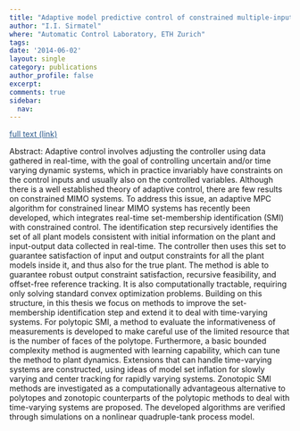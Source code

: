 ```yaml
---
title: "Adaptive model predictive control of constrained multiple-input multiple-output systems and its application to the quad tank system"
author: "I.I. Sirmatel"
where: "Automatic Control Laboratory, ETH Zurich"
tags: 
date: '2014-06-02'
layout: single
category: publications
author_profile: false
excerpt:
comments: true
sidebar:
  nav: 
---
```

<a href="https://www.research-collection.ethz.ch/bitstream/handle/20.500.11850/154632/eth-8831-01.pdf" style="color: #2d5a8c; text-decoration:underline">full text (link)</a>

Abstract: Adaptive control involves adjusting the controller using data gathered in real-time, with the goal of controlling uncertain and/or time varying dynamic systems, which in practice invariably have constraints on the control inputs and usually also on the controlled variables. Although there is a well established theory of adaptive control, there are few results on constrained MIMO systems. To address this issue, an adaptive MPC algorithm for constrained linear MIMO systems has recently been developed, which integrates real-time set-membership identification (SMI) with constrained control. The identification step recursively identifies the set of all plant models consistent with initial information on the plant and input-output data collected in real-time. The controller then uses this set to guarantee satisfaction of input and output constraints for all the plant models inside it, and thus also for the true plant. The method is able to guarantee robust output constraint satisfaction, recursive feasibility, and offset-free reference tracking. It is also computationally tractable, requiring only solving standard convex optimization problems. Building on this structure, in this thesis we focus on methods to improve the set-membership identification step and extend it to deal with time-varying systems. For polytopic SMI, a method to evaluate the informativeness of measurements is developed to make careful use of the limited resource that is the number of faces of the polytope. Furthermore, a basic bounded complexity method is augmented with learning capability, which can tune the method to plant dynamics. Extensions that can handle time-varying systems are constructed, using ideas of model set inflation for slowly varying and center tracking for rapidly varying systems. Zonotopic SMI methods are investigated as a computationally advantageous alternative to polytopes and zonotopic counterparts of the polytopic methods to deal with time-varying systems are proposed. The developed algorithms are verified through simulations on a nonlinear quadruple-tank process model.
